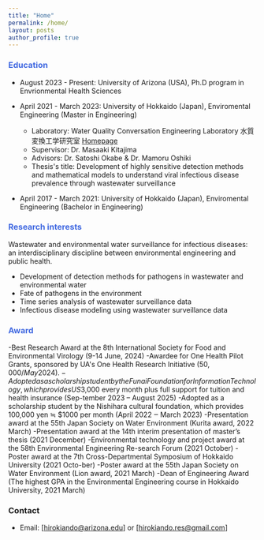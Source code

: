 ```yaml
---
title: "Home"
permalink: /home/
layout: posts
author_profile: true
---
```


### <span style="color:#4169E1;">Education</span>

- August 2023 - Present: University of Arizona (USA), Ph.D program in Envrionmental Health Sciences
  
- April 2021 - March 2023: University of Hokkaido (Japan), Enviromental Engineering (Master in Engineering)  
  
  - Laboratory: Water Quality Conversation Engineering Laboratory 水質変換工学研究室 [Homepage](https://www-eng-hokudai-ac-jp.translate.goog/labo/water/?_x_tr_sl=ja&_x_tr_tl=en&_x_tr_hl=ja)  
  - Supervisor: Dr. Masaaki Kitajima  
  - Advisors: Dr. Satoshi Okabe & Dr. Mamoru Oshiki
  - Thesis's title: Development of highly sensitive detection methods and mathematical models to understand viral infectious disease prevalence through wastewater surveillance

- April 2017 - March 2021: University of Hokkaido (Japan), Enviromental Engineering (Bachelor in Engineering)

### <span style="color:#4169E1;">Research interests</span> 
Wastewater and environmental water surveillance for infectious diseases: an interdisciplinary discipline between environmental engineering and public health.
- Development of detection methods for pathogens in wastewater and environmental water
- Fate of pathogens in the environment
- Time series analysis of wastewater surveillance data
- Infectious disease modeling using wastewater surveillance data

### <span style="color:#4169E1;">Award</span> 
-Best Research Award at the 8th International Society for Food and Environmental Virology (9-14 June, 2024)
-Awardee for One Health Pilot Grants, sponsored by UA's One Health Research Initiative ($50,000/ May 2024).
-Adopted as a scholarship student by the Funai Foundation for Information Technology, which provides US$3,000 every month plus full support for tuition and health insurance (Sep-tember 2023 – August 2025)
-Adopted as a scholarship student by the Nishihara cultural foundation, which provides 100,000 yen ≒ $1000 per month (April 2022 ‒ March 2023)
-Presentation award at the 55th Japan Society on Water Environment (Kurita award, 2022 March)
-Presentation award at the 14th interim presentation of master’s thesis (2021 December)
-Environmental technology and project award at the 58th Environmental Engineering Re-search Forum (2021 October)
-Poster award at the 7th Cross-Departmental Symposium of Hokkaido University (2021 Octo-ber)
-Poster award at the 55th Japan Society on Water Environment (Lion award, 2021 March)
-Dean of Engineering Award (The highest GPA in the Environmental Engineering course in Hokkaido University, 2021 March)



### Contact
- Email: [hirokiando@arizona.edu] or [hirokiando.res@gmail.com]

